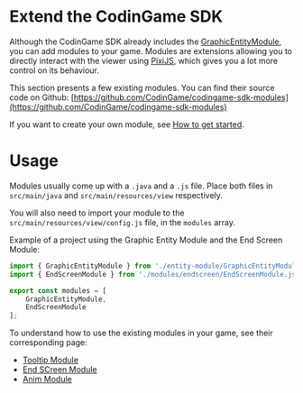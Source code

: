 # Extend the CodinGame SDK

Although the CodinGame SDK already includes the [GraphicEntityModule](graphics-1-introduction.md), you can add modules to your game. Modules are extensions allowing you to directly interact with the viewer using [PixiJS](http://www.pixijs.com/), which gives you a lot more control on its behaviour.

This section presents a few existing modules. You can find their source code on Github: [https://github.com/CodinGame/codingame-sdk-modules](https://github.com/CodinGame/codingame-sdk-modules)

If you want to create your own module, see [How to get started](extensions-2-tutorial.md).

# Usage

Modules usually come up with a `.java` and a `.js` file. Place both files in `src/main/java` and `src/main/resources/view` respectively.

You will also need to import your module to the `src/main/resources/view/config.js` file, in the `modules` array.

Example of a project using the Graphic Entity Module and the End Screen Module:
```javascript
import { GraphicEntityModule } from './entity-module/GraphicEntityModule.js';
import { EndScreenModule } from './modules/endscreen/EndScreenModule.js';

export const modules = [
	GraphicEntityModule,
	EndScreenModule
];
```

To understand how to use the existing modules in your game, see their corresponding page:
- [Tooltip Module](extensions-3-tooltip.md)
- [End SCreen Module](extensions-4-endscreen.md)
- [Anim Module](extensions-5-animmodule.md)